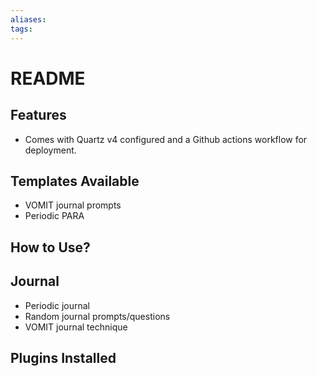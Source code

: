 ```yaml
---
aliases: 
tags: 
---
```


# README


## Features

- Comes with Quartz v4 configured and a Github actions workflow for deployment.

## Templates Available

- VOMIT journal prompts
- Periodic PARA


## How to Use?

## Journal

- Periodic journal
- Random journal prompts/questions
- VOMIT journal technique

## Plugins Installed